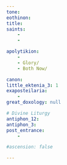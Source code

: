 ```yaml
---
tone: 
eothinon: 
title: 
saints:
    - 
    -

apolytikion:
    - 
    - Glory/
    - Both Now/

canon:
little_ektenia_3: 1
exaposteilaria:
    - 
great_doxology: null

# Divine Liturgy
antiphon_12: 
antiphon_3: 
post_entrance:
    -

#ascension: false

---
```


